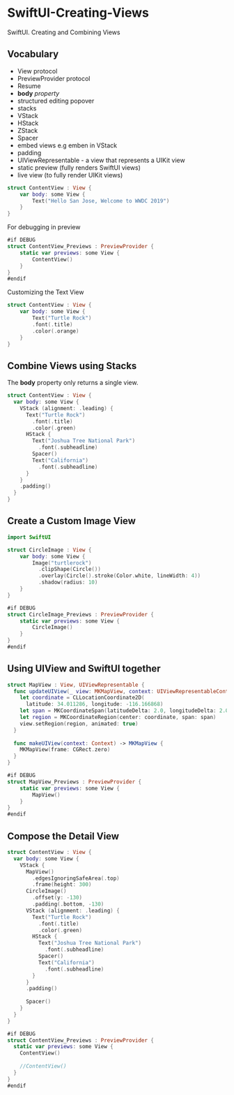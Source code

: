 # SwiftUI-Creating-Views
SwiftUI. Creating and Combining Views


## Vocabulary

- View protocol   
- PreviewProvider protocol   
- Resume  
- **body** _property_   
- structured editing popover 
- stacks
- VStack 
- HStack 
- ZStack
- Spacer
- embed views e.g emben in VStack 
- padding 
- UIViewRepresentable - a view that represents a UIKit view 
- static preview (fully renders SwiftUI views)
- live view (to fully render UIKit views) 


```swift 
struct ContentView : View {
    var body: some View {
        Text("Hello San Jose, Welcome to WWDC 2019")
    }
}
```

For debugging in preview 

```swift 
#if DEBUG
struct ContentView_Previews : PreviewProvider {
    static var previews: some View {
        ContentView()
    }
}
#endif
```

Customizing the Text View 

```swift
struct ContentView : View {
    var body: some View {
        Text("Turtle Rock")
        .font(.title)
        .color(.orange)
    }
}
```

## Combine Views using Stacks

The **body** property only returns a single view. 

```swift 
struct ContentView : View {
  var body: some View {
    VStack (alignment: .leading) {
      Text("Turtle Rock")
        .font(.title)
        .color(.green)
      HStack {
        Text("Joshua Tree National Park")
          .font(.subheadline)
        Spacer()
        Text("California")
          .font(.subheadline)
      }
    }
    .padding()
  }
}
```


## Create a Custom Image View

```swift
import SwiftUI

struct CircleImage : View {
    var body: some View {
        Image("turtlerock")
          .clipShape(Circle())
          .overlay(Circle().stroke(Color.white, lineWidth: 4))
          .shadow(radius: 10)
    }
}

#if DEBUG
struct CircleImage_Previews : PreviewProvider {
    static var previews: some View {
        CircleImage()
    }
}
#endif
```

## Using UIView and SwiftUI together 

```swift 
struct MapView : View, UIViewRepresentable {
  func updateUIView(_ view: MKMapView, context: UIViewRepresentableContext<MapView>) {
    let coordinate = CLLocationCoordinate2D(
      latitude: 34.011286, longitude: -116.166868)
    let span = MKCoordinateSpan(latitudeDelta: 2.0, longitudeDelta: 2.0)
    let region = MKCoordinateRegion(center: coordinate, span: span)
    view.setRegion(region, animated: true)
  }
  
  func makeUIView(context: Context) -> MKMapView {
    MKMapView(frame: CGRect.zero)
  }
}

#if DEBUG
struct MapView_Previews : PreviewProvider {
    static var previews: some View {
        MapView()
    }
}
#endif
```

## Compose the Detail View

```swift 
struct ContentView : View {
  var body: some View {
    VStack {
      MapView()
        .edgesIgnoringSafeArea(.top)
        .frame(height: 300)
      CircleImage()
        .offset(y: -130)
        .padding(.bottom, -130)
      VStack (alignment: .leading) {
        Text("Turtle Rock")
          .font(.title)
          .color(.green)
        HStack {
          Text("Joshua Tree National Park")
            .font(.subheadline)
          Spacer()
          Text("California")
            .font(.subheadline)
        }
      }
      .padding()
      
      Spacer()
    }
  }
}

#if DEBUG
struct ContentView_Previews : PreviewProvider {
  static var previews: some View {
    ContentView()
    
    //ContentView()
  }
}
#endif
```



